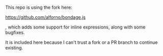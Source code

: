 This repo is using the fork here:

https://github.com/alforno/bondage.js

, which adds some support for inline expressions, along with some bugfixes.

It is included here because I can't trust a fork or a PR branch to continue existing.
